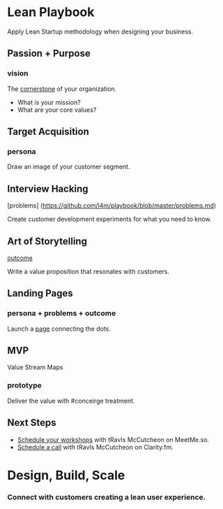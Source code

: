 Lean Playbook
================================

Apply Lean Startup methodology when designing your business.

Passion &#043; Purpose
------------------------- 
### vision

The [cornerstone](https://github.com/l4m/playbook/blob/master/vision.md) of your organization.

* What is your mission?
* What are your core values?

Target Acquisition
------------------------- 
### persona

Draw an image of your customer segment.

Interview Hacking
------------------------- 
[problems] (https://github.com/l4m/playbook/blob/master/problems.md)

Create customer development experiments for what you need to know.

Art of Storytelling
------------------------- 
[outcome](https://github.com/l4m/playbook/blob/master/outcome.md)

Write a value proposition that resonates with customers.

Landing Pages
------------------------- 
### persona + problems + outcome

Launch a [page](https://github.com/l4m/playbook/blob/master/landing.md) connecting the dots.

MVP
------------------------- 
Value Stream Maps
### prototype

Deliver the value with #conceirge treatment.

Next Steps
-------------------------

* [Schedule your workshops](http://meetme.so/playbook) with tRavIs McCutcheon on MeetMe.so.
* [Schedule a call](https://clarity.fm/#/travismccutcheon) with tRavIs McCutcheon on Clarity.fm.

# Design, Build, Scale

### Connect with customers creating a lean user experience.
